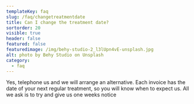 ```yaml
---
templateKey: faq
slug: /faq/changetreatmentdate
title: Can I change the treatment date?
sortorder: 20
visible: true
header: false
featured: false
featuredimage: /img/behy-studio-2_l3lUpn4vE-unsplash.jpg
alt: photo by Behy Studio on Unsplash
category:
  - faq
---
```


Yes, telephone us and we will arrange an alternative.    Each invoice has the date of your next regular treatment, so you will know when to expect us.  All we ask is to try and give us one weeks notice